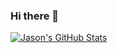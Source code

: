 ### Hi there 👋

<!--
**jsongo21/jsongo21** is a ✨ _special_ ✨ repository because its `README.md` (this file) appears on your GitHub profile.

Here are some ideas to get you started:

- 🔭 I’m currently working on ...
- 🌱 I’m currently learning ...
- 👯 I’m looking to collaborate on ...
- 🤔 I’m looking for help with ...
- 💬 Ask me about ...
- 📫 How to reach me: ...
- 😄 Pronouns: ...
- ⚡ Fun fact: ...
-->
[![Jason's GitHub Stats](https://github-readme-stats.vercel.app/api?username=jsongo21&count_private=true&show_icons=true&theme=dracula)](https://github.com/anuraghazra/github-readme-stats)
